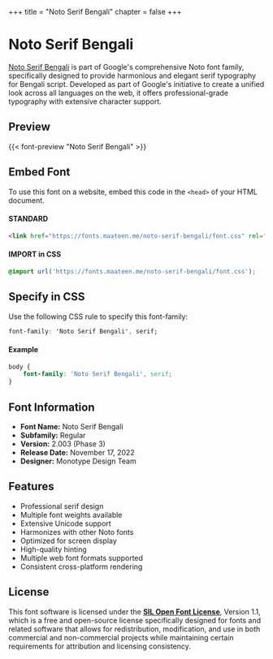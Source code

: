 +++
title = "Noto Serif Bengali"
chapter = false
+++

# Noto Serif Bengali

[Noto Serif Bengali](https://github.com/notofonts/bengali) is part of Google's comprehensive Noto font family, specifically designed to provide harmonious and elegant serif typography for Bengali script. Developed as part of Google's initiative to create a unified look across all languages on the web, it offers professional-grade typography with extensive character support.

## Preview

{{< font-preview "Noto Serif Bengali" >}}

## Embed Font

To use this font on a website, embed this code in the `<head>` of your HTML document.

#### STANDARD

```html
<link href="https://fonts.maateen.me/noto-serif-bengali/font.css" rel="stylesheet">
```

#### IMPORT in CSS

```css
@import url('https://fonts.maateen.me/noto-serif-bengali/font.css');
```

## Specify in CSS

Use the following CSS rule to specify this font-family:

```css
font-family: 'Noto Serif Bengali', serif;
```

#### Example

```css
body {
    font-family: 'Noto Serif Bengali', serif;
}
```

## Font Information

- **Font Name:** Noto Serif Bengali
- **Subfamily:** Regular
- **Version:** 2.003 (Phase 3)
- **Release Date:** November 17, 2022
- **Designer:** Monotype Design Team

## Features

- Professional serif design
- Multiple font weights available
- Extensive Unicode support
- Harmonizes with other Noto fonts
- Optimized for screen display
- High-quality hinting
- Multiple web font formats supported
- Consistent cross-platform rendering

## License

This font software is licensed under the **[SIL Open Font License](https://openfontlicense.org/)**, Version 1.1, which is a free and open-source license specifically designed for fonts and related software that allows for redistribution, modification, and use in both commercial and non-commercial projects while maintaining certain requirements for attribution and licensing consistency.

